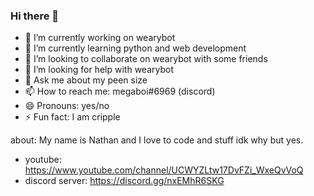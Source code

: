 ### Hi there 👋
- 🔭 I’m currently working on wearybot
- 🌱 I’m currently learning python and web development 
- 👯 I’m looking to collaborate on wearybot with some friends
- 🤔 I’m looking for help with wearybot
- 💬 Ask me about my peen size
- 📫 How to reach me: megaboi#6969 (discord)
- 😄 Pronouns: yes/no
- ⚡ Fun fact: I am cripple

about:
My name is Nathan and I love to code and stuff idk why but yes. 
- youtube: https://www.youtube.com/channel/UCWYZLtw17DvFZi_WxeQvVoQ
- discord server: https://discord.gg/nxEMhR6SKG



